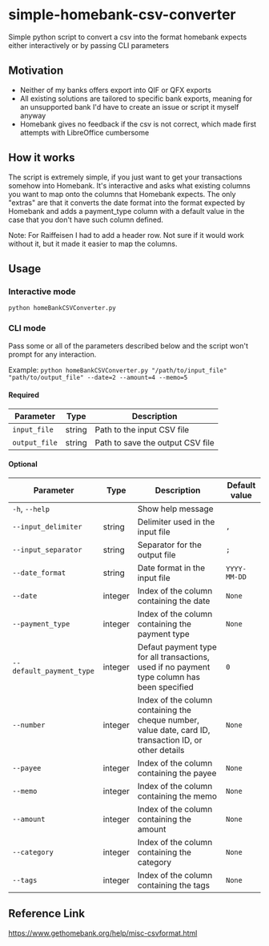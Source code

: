 # simple-homebank-csv-converter
Simple python script to convert a csv into the format homebank expects either interactively or by passing CLI parameters

## Motivation
- Neither of my banks offers export into QIF or QFX exports
- All existing solutions are tailored to specific bank exports, meaning for an unsupported bank I'd have to create an issue or script it myself anyway
- Homebank gives no feedback if the csv is not correct, which made first attempts with LibreOffice cumbersome

## How it works
The script is extremely simple, if you just want to get your transactions somehow into Homebank.
It's interactive and asks what existing columns you want to map onto the columns that Homebank expects.
The only "extras" are that it converts the date format into the format expected by Homebank and adds a payment_type column with a default value in the case that you don't have such column defined.

Note: For Raiffeisen I had to add a header row. Not sure if it would work without it, but it made it easier to map the columns.

## Usage
### Interactive mode
`python homeBankCSVConverter.py`

### CLI mode
Pass some or all of the parameters described below and the script won't prompt for any interaction.

Example: `python homeBankCSVConverter.py "/path/to/input_file" "path/to/output_file" --date=2 --amount=4 --memo=5`

#### Required
|   Parameter   |  Type  |  Description |
| ------------- | ------ | ------------ |
| `input_file`  | string | Path to the input CSV file |
| `output_file` | string | Path to save the output CSV file |

#### Optional
|   Parameter               |  Type   |  Description      | Default value |
| ------------------------- | ------- | ----------------- | ------------- |
| `-h`, `--help`            |         | Show help message |               |
| `--input_delimiter`       | string  | Delimiter used in the input file  | `,` |
| `--input_separator`       | string  | Separator for the output file  | `;` |
| `--date_format`           | string  | Date format in the input file  | `YYYY-MM-DD` |
| `--date`                  | integer | Index of the column containing the date | `None` |
| `--payment_type`          | integer | Index of the column containing the payment type | `None` |
| `--default_payment_type`  | integer | Defaut payment type for all transactions, used if no payment type column has been specified  | `0` |
| `--number`                | integer | Index of the column containing the cheque number, value date, card ID, transaction ID, or other details | `None` |
| `--payee`                 | integer | Index of the column containing the payee | `None` |
| `--memo`                  | integer | Index of the column containing the memo | `None` |
| `--amount`                | integer | Index of the column containing the amount | `None` |
| `--category`              | integer | Index of the column containing the category | `None` |
| `--tags`                  | integer | Index of the column containing the tags | `None` |


## Reference Link
https://www.gethomebank.org/help/misc-csvformat.html
